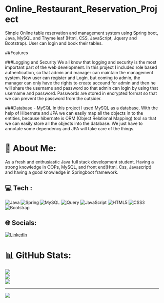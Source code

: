 # Online_Restaurant_Reservation_Project
Simple Online table reservation and management system using Spring boot, Java, MySQL and Thyme leaf (Html, CSS, JavaScript, Jquery and Bootstrap). User can login and book their tables.    
  
##Features

###Logging and Security
We all know that logging and security is the most important part of the web development.  In this project I included role based authentication, so that admin and manager can maintain the management system.  New user can register and Login, but coming to admin, the manager can only have the rights to create accound for admin and then he will share the username and password so that admin can login by using that username and password. Passwords are stored in encrypted format so that we can prevent the password from the outsider.

###Database - MySQL
In this project I used MySQL as a database. With the help of Hibernate and JPA we can easily map all the objects in to the entities, because hibernate is ORM (Object Relational Mapping) tool so that we can easily store all the objects into the database. We just have to annotate some dependency and JPA will take care of the things.





# 💫 About Me:
As a fresh and enthusiastic Java full stack development student.  Having a strong knowledge in OOPs, MySQL, and front end(Html, Css, Javascript) and having a good knowledge in Springboot framework. 


## 💻 Tech :
![Java](https://img.shields.io/badge/java-%23ED8B00.svg?style=for-the-badge&logo=java&logoColor=white) ![Spring](https://img.shields.io/badge/spring-%236DB33F.svg?style=for-the-badge&logo=spring&logoColor=white) ![MySQL](https://img.shields.io/badge/mysql-%2300f.svg?style=for-the-badge&logo=mysql&logoColor=white) ![jQuery](https://img.shields.io/badge/jquery-%230769AD.svg?style=for-the-badge&logo=jquery&logoColor=white) ![JavaScript](https://img.shields.io/badge/javascript-%23323330.svg?style=for-the-badge&logo=javascript&logoColor=%23F7DF1E) ![HTML5](https://img.shields.io/badge/html5-%23E34F26.svg?style=for-the-badge&logo=html5&logoColor=white)  ![CSS3](https://img.shields.io/badge/css3-%231572B6.svg?style=for-the-badge&logo=css3&logoColor=white) ![Bootstrap](https://img.shields.io/badge/bootstrap-%23563D7C.svg?style=for-the-badge&logo=bootstrap&logoColor=white)
## 🌐 Socials:
[![LinkedIn](https://img.shields.io/badge/LinkedIn-%230077B5.svg?logo=linkedin&logoColor=white)](https://linkedin.com/in/sunilkannan-sk) 

# 📊 GitHub Stats:
![](https://github-readme-stats.vercel.app/api?username=sunil-kannan&theme=dark&hide_border=false&include_all_commits=true&count_private=false)<br/>
![](https://github-readme-streak-stats.herokuapp.com/?user=sunil-kannan&theme=dark&hide_border=false)<br/>
![](https://github-readme-stats.vercel.app/api/top-langs/?username=sunil-kannan&theme=dark&hide_border=false&include_all_commits=true&count_private=false&layout=compact)

---
[![](https://visitcount.itsvg.in/api?id=sunil-kannan&icon=0&color=0)](https://visitcount.itsvg.in)

<!-- Proudly created with GPRM ( https://gprm.itsvg.in ) -->




